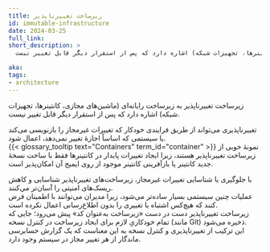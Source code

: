 ```yaml
---
title: زیرساخت تغییرناپذیر
id: immutable-infrastructure
date: 2024-03-25
full_link:
short_description: >
  زیرساخت تغییرناپذیر به زیرساخت رایانه‌ای (ماشین‌های مجازی، کانتینرها، تجهیزات شبکه) اشاره دارد که پس از استقرار دیگر قابل تغییر نیست.

aka: 
tags:
- architecture
---
```

 زیرساخت تغییرناپذیر به زیرساخت رایانه‌ای (ماشین‌های مجازی، کانتینرها، تجهیزات شبکه) اشاره دارد که پس از استقرار دیگر قابل تغییر نیست.

<!--more-->

تغییرناپذیری می‌تواند از طریق فرایندی خودکار که تغییرات غیرمجاز را بازنویسی می‌کند یا سیستمی که اساساً اجازهٔ تغییر نمی‌دهد، اعمال شود.  
{{< glossary_tooltip text="Containers" term_id="container" >}} نمونهٔ خوبی از زیرساخت تغییرناپذیر هستند، زیرا ایجاد تغییرات پایدار در کانتینرها فقط با ساخت نسخهٔ جدید کانتینر یا بازآفرینی کانتینر موجود از روی ایمیج آن امکان‌پذیر است.

با جلوگیری یا شناسایی تغییرات غیرمجاز، زیرساخت‌های تغییرناپذیر شناسایی و کاهش ریسک‌های امنیتی را آسان‌تر می‌کنند.  
عملیات چنین سیستمی بسیار ساده‌تر می‌شود، زیرا مدیران می‌توانند با اطمینان فرض کنند که هیچ‌کس اشتباه یا تغییری را بدون اطلاع‌رسانی اعمال نکرده است.  
زیرساخت تغییرناپذیر دست در دست «زیرساخت به‌عنوان کد» پیش می‌رود؛ جایی که تمام خودکاریِ لازم برای ایجاد زیرساخت در کنترل نسخه (مانند Git) ذخیره می‌شود.  
این ترکیب از تغییرناپذیری و کنترل نسخه به این معناست که یک گزارش حسابرسی ماندگار از هر تغییر مجاز در سیستم وجود دارد.
